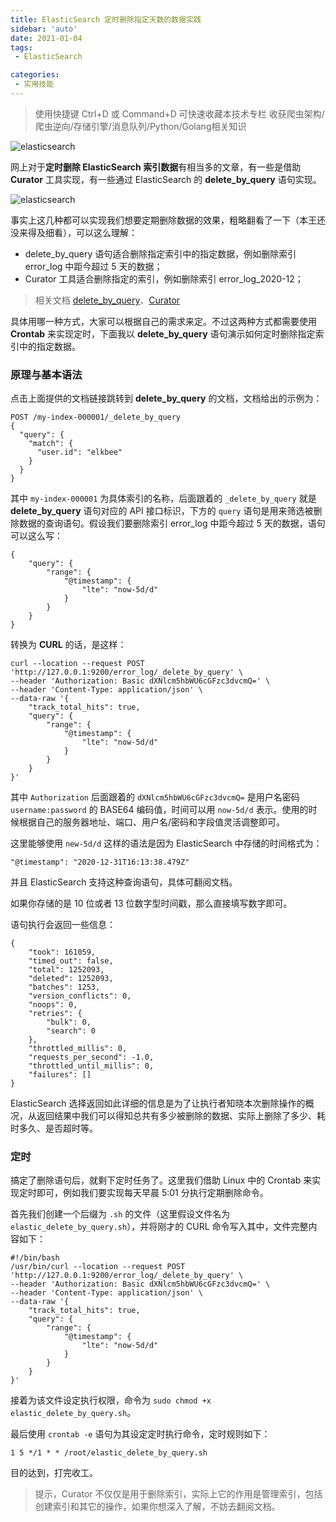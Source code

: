 ```yaml
---
title: ElasticSearch 定时删除指定天数的数据实践
sidebar: 'auto'
date: 2021-01-04
tags:
 - ElasticSearch

categories:
 - 实用技能
---
```


> 使用快捷键 Ctrl+D 或 Command+D 可快速收藏本技术专栏 收获爬虫架构/爬虫逆向/存储引擎/消息队列/Python/Golang相关知识


![elasticsearch](https://img.weishidong.com/Jietu20210104-231849.png)

网上对于**定时删除 ElasticSearch 索引数据**有相当多的文章，有一些是借助 **Curator** 工具实现，有一些通过 ElasticSearch 的 **delete_by_query** 语句实现。

![elasticsearch](https://img.weishidong.com/Jietu20210104-231936.png)

事实上这几种都可以实现我们想要定期删除数据的效果，粗略翻看了一下（本王还没来得及细看），可以这么理解：

- delete_by_query 语句适合删除指定索引中的指定数据，例如删除索引 error_log 中距今超过 5 天的数据；
- Curator 工具适合删除指定的索引，例如删除索引 error_log_2020-12；

> 相关文档 [delete_by_query](https://www.elastic.co/guide/en/elasticsearch/reference/7.x/docs-delete-by-query.html)、[Curator](https://www.elastic.co/guide/en/elasticsearch/client/curator/5.8/installation.html)


具体用哪一种方式，大家可以根据自己的需求来定。不过这两种方式都需要使用 **Crontab** 来实现定时，下面我以 **delete_by_query** 语句演示如何定时删除指定索引中的指定数据。

### 原理与基本语法

点击上面提供的文档链接跳转到 **delete_by_query** 的文档，文档给出的示例为：
```
POST /my-index-000001/_delete_by_query
{
  "query": {
    "match": {
      "user.id": "elkbee"
    }
  }
}
```
其中 `my-index-000001` 为具体索引的名称，后面跟着的 `_delete_by_query` 就是 **delete_by_query** 语句对应的 API 接口标识，下方的 `query` 语句是用来筛选被删除数据的查询语句。假设我们要删除索引 error_log 中距今超过 5 天的数据，语句可以这么写：
```
{
    "query": {
        "range": {
            "@timestamp": {
                "lte": "now-5d/d"
            }
        }
    }
}
```
转换为 **CURL** 的话，是这样：
```
curl --location --request POST 'http://127.0.0.1:9200/error_log/_delete_by_query' \
--header 'Authorization: Basic dXNlcm5hbWU6cGFzc3dvcmQ=' \
--header 'Content-Type: application/json' \
--data-raw '{
    "track_total_hits": true,
    "query": {
        "range": {
            "@timestamp": {
                "lte": "now-5d/d"
            }
        }
    }
}'
```

其中 `Authorization` 后面跟着的 `dXNlcm5hbWU6cGFzc3dvcmQ=` 是用户名密码 `username:password` 的 BASE64 编码值，时间可以用 `now-5d/d` 表示。使用的时候根据自己的服务器地址、端口、用户名/密码和字段值灵活调整即可。

这里能够使用 `new-5d/d` 这样的语法是因为 ElasticSearch 中存储的时间格式为：
```
"@timestamp": "2020-12-31T16:13:38.479Z"
```
并且 ElasticSearch 支持这种查询语句，具体可翻阅文档。

如果你存储的是 10 位或者 13 位数字型时间戳，那么直接填写数字即可。

语句执行会返回一些信息：
```
{
    "took": 161059,
    "timed_out": false,
    "total": 1252093,
    "deleted": 1252093,
    "batches": 1253,
    "version_conflicts": 0,
    "noops": 0,
    "retries": {
        "bulk": 0,
        "search": 0
    },
    "throttled_millis": 0,
    "requests_per_second": -1.0,
    "throttled_until_millis": 0,
    "failures": []
}
```
ElasticSearch 选择返回如此详细的信息是为了让执行者知晓本次删除操作的概况，从返回结果中我们可以得知总共有多少被删除的数据、实际上删除了多少、耗时多久、是否超时等。

### 定时
搞定了删除语句后，就剩下定时任务了。这里我们借助 Linux 中的 Crontab 来实现定时即可，例如我们要实现每天早晨 5:01 分执行定期删除命令。

首先我们创建一个后缀为 `.sh` 的文件（这里假设文件名为 `elastic_delete_by_query.sh`），并将刚才的 CURL 命令写入其中，文件完整内容如下：
```
#!/bin/bash
/usr/bin/curl --location --request POST 'http://127.0.0.1:9200/error_log/_delete_by_query' \
--header 'Authorization: Basic dXNlcm5hbWU6cGFzc3dvcmQ=' \
--header 'Content-Type: application/json' \
--data-raw '{
    "track_total_hits": true,
    "query": {
        "range": {
            "@timestamp": {
                "lte": "now-5d/d"
            }
        }
    }
}'
```
接着为该文件设定执行权限，命令为 `sudo chmod +x elastic_delete_by_query.sh`。

最后使用 `crontab -e` 语句为其设定定时执行命令，定时规则如下：
```
1 5 */1 * * /root/elastic_delete_by_query.sh
```
目的达到，打完收工。

> 提示，Curator 不仅仅是用于删除索引，实际上它的作用是管理索引，包括创建索引和其它的操作，如果你想深入了解，不妨去翻阅文档。
<Vssue :title="$title" />


